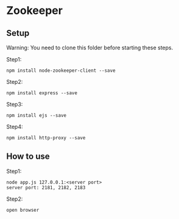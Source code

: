 # Zookeeper

## Setup

Warning: You need to clone this folder before starting these steps.

Step1: 
	
	npm install node-zookeeper-client --save
	
Step2: 
	
	npm install express --save
	
Step3: 
	
	npm install ejs --save
	
Step4: 
	
	npm install http-proxy --save

## How to use

Step1:

	node app.js 127.0.0.1:<server port>
	server port: 2181, 2182, 2183

Step2:
	
	open browser
